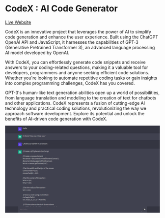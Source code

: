 CodeX : AI Code Generator
=======================

[Live Website](https://utkarsh-codex.vercel.app/)  

CodeX is an innovative project that leverages the power of AI to simplify code generation and enhance the user experience. Built using the ChatGPT OpenAI API and JavaScript, it harnesses the capabilities of GPT-3 (Generative Pretrained Transformer 3), an advanced language processing AI model developed by OpenAI.  

With CodeX, you can effortlessly generate code snippets and receive answers to your coding-related questions, making it a valuable tool for developers, programmers and anyone seeking efficient code solutions. Whether you're looking to automate repetitive coding tasks or gain insights into complex programming challenges, CodeX has you covered.  

GPT-3's human-like text generation abilities open up a world of possibilities, from language translation and modeling to the creation of text for chatbots and other applications. CodeX represents a fusion of cutting-edge AI technology and practical coding solutions, revolutionizing the way we approach software development. Explore its potential and unlock the benefits of AI-driven code generation with CodeX.  

![Main Page](./client/assets/main_page.png)  
